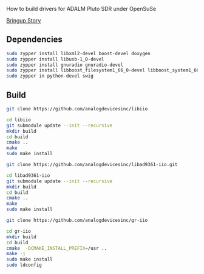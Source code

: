 How to build drivers for ADALM Pluto SDR under OpenSuSe

[Bringup Story](BLOG.md)

## Dependencies

```sh
sudo zypper install libxml2-devel boost-devel doxygen
sudo zypper install libusb-1_0-devel
sudo zypper install gnuradio gnuradio-devel 
sudo zypper install libboost_filesystem1_66_0-devel libboost_system1_66_0-devel libboost_thread1_66_0-devel libboost_date_time1_66_0-devel
sudo zypper in python-devel swig
```

## Build

```sh
git clone https://github.com/analogdevicesinc/libiio

cd libiio
git submodule update --init --recursive
mkdir build
cd build
cmake ..
make 
sudo make install
```

```sh
git clone https://github.com/analogdevicesinc/libad9361-iio.git

cd libad9361-iio
git submodule update --init --recursive  
mkdir build
cd build
cmake ..
make 
sudo make install
```

```sh
git clone https://github.com/analogdevicesinc/gr-iio

cd gr-iio
mkdir build
cd build
cmake  -DCMAKE_INSTALL_PREFIX=/usr ..
make -j
sudo make install
sudo ldconfig
```
